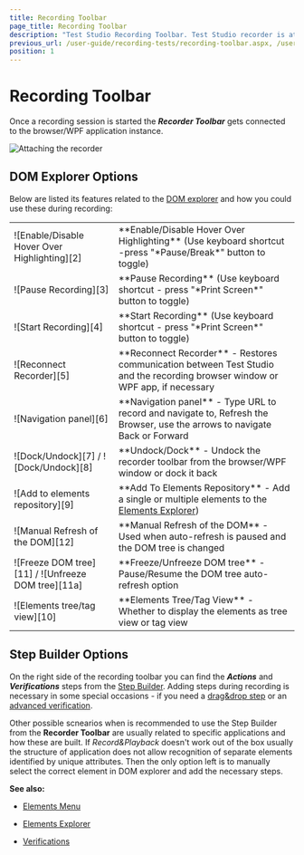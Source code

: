 ```yaml
---
title: Recording Toolbar
page_title: Recording Toolbar
description: "Test Studio Recording Toolbar. Test Studio recorder is attached to the browser wpf application. DOM explorer in the Test Studio recorder. Step builder in the Test Studio recorder"
previous_url: /user-guide/recording-tests/recording-toolbar.aspx, /user-guide/recording-tests/recording-toolbar
position: 1
---
```

# Recording Toolbar #

Once a recording session is started the ***Recorder Toolbar*** gets connected to the browser/WPF application instance.

![Attaching the recorder][1]

## DOM Explorer Options ##

Below are listed its features related to the <a href="/features/recorder/dom-explorer" target="_blank">DOM explorer</a> and how you could use these during recording:

<table id="no-table" >
	<tr cellspacing="10">
		<td cellspacing="1">![Enable/Disable Hover Over Highlighting][2]<br></td>
		<td>**Enable/Disable Hover Over Highlighting** (Use keyboard shortcut -press "*Pause/Break*" button to toggle)</td>
	</tr>
	<tr cellspacing="10">
		<td>![Pause Recording][3]</td>
		<td>**Pause Recording** (Use keyboard shortcut - press "*Print Screen*" button to toggle)</td>
	</tr>
	<tr>
		<td>![Start Recording][4]</td>
		<td>**Start Recording** (Use keyboard shortcut - press "*Print Screen*" button to toggle)</td>
	</tr>
	<tr>
		<td>![Reconnect Recorder][5]
		<td>**Reconnect Recorder** - Restores communication between Test Studio and the recording browser window or WPF app, if necessary</td>
	</tr>
	<tr>
		<td>![Navigation panel][6]</td>
		<td>**Navigation panel** - Type URL to record and navigate to, Refresh the Browser, use the arrows to navigate Back or Forward</td>
	</tr>
	<tr>
		<td>![Dock/Undock][7] / ![Dock/Undock][8]</td>
		<td>**Undock/Dock** - Undock the recorder toolbar from the browser/WPF window or dock it back</td>
	</tr>
	<tr>
		<td>![Add to elements repository][9]</td>
		<td>**Add To Elements Repository** - Add a single or multiple elements to the <a href="/features/elements-explorer/overview" target="_blank">Elements Explorer</a>)</td>
	</tr>
	<tr>
		<td>![Manual Refresh of the DOM][12]</td>
		<td>**Manual Refresh of the DOM** - Used when auto-refresh is paused and the DOM tree is changed</td>
	</tr>
	<tr>
		<td>![Freeze DOM tree][11] / ![Unfreeze DOM tree][11a]</td>
		<td>**Freeze/Unfreeze DOM tree** - Pause/Resume the DOM tree auto-refresh option</td>
	</tr>
	<tr>
		<td>![Elements tree/tag view][10]</td>
		<td>**Elements Tree/Tag View** - Whether to display the elements as tree view or tag view</td>
	</tr>
<table>

## Step Builder Options ##

On the right side of the recording toolbar you can find the ***Actions*** and ***Verifications*** steps from the <a href="/getting-started/test-recording/step-suggestions" target="_blank">Step Builder</a>. Adding steps during recording is necessary in some special occasions - if you need a <a href="/features/recorder/mouse-actions/drag-and-drop" target="_blank">drag&drop step</a> or an <a href="/features/recorder/verifications/advanced-verification" target="_blank">advanced verification</a>.

Other possible scnearios when is recommended to use the Step Builder from the **Recorder Toolbar** are usually related to specific applications and how these are built. If *Record&Playback* doesn't work out of the box usually the structure of application does not allow recognition of separate elements identified by unique attributes. Then the only option left is to manually select the correct element in DOM explorer and add the necessary steps.

**See also:**

* <a href="/features/elements-menu/overview" target="_blank">Elements Menu</a>

* <a href="/features/elements-explorer/overview" target="_blank">Elements Explorer</a>

* <a href="/features/verifications/overview" target="_blank">Verifications</a>

[1]: /img/general-information/test-recording/recording-toolbar/fig1.png
[2]: /img/general-information/test-recording/recording-toolbar/fig2.png
[3]: /img/general-information/test-recording/recording-toolbar/fig3.png
[4]: /img/general-information/test-recording/recording-toolbar/fig4.png
[5]: /img/general-information/test-recording/recording-toolbar/fig5.png
[6]: /img/general-information/test-recording/recording-toolbar/fig6.png
[7]: /img/general-information/test-recording/recording-toolbar/fig7.png
[8]: /img/general-information/test-recording/recording-toolbar/fig8.png
[9]: /img/general-information/test-recording/recording-toolbar/fig9.png
[10]: /img/general-information/test-recording/recording-toolbar/fig10.png
[11]: /img/general-information/test-recording/recording-toolbar/fig11-lock.png
[11a]: /img/general-information/test-recording/recording-toolbar/fig11-unlock.png
[12]: /img/general-information/test-recording/recording-toolbar/fig12-refresh.png
